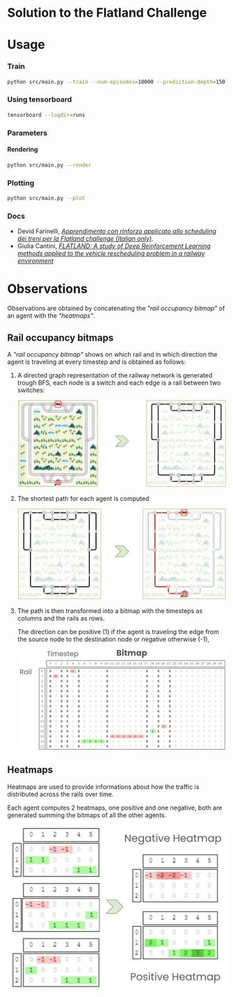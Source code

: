 # Solution to the Flatland Challenge

# Usage
### Train
```bash
python src/main.py --train --num-episodes=10000 --prediction-depth=150 --eps=0.9998 --checkpoint-interval=100 --buffer-size=10000
```

### Using tensorboard
```bash
tensorboard --logdir=runs
```

### Parameters
#### Rendering
```bash
python src/main.py --render
```
### Plotting
```bash
python src/main.py --plot
```

### Docs

* Devid Farinelli, [_Apprendimento con rinforzo applicato allo scheduling dei treni per la Flatland challenge (Italian only)_](https://amslaurea.unibo.it/20487/1/farinelli_devid_tesi.pdf).
* Giulia Cantini, [_FLATLAND: A study of Deep Reinforcement Learning methods applied to the vehicle rescheduling problem in a railway environment_](https://amslaurea.unibo.it/20412/1/thesis_giulia_cantini.pdf)


# Observations
Observations are obtained by concatenating the _"rail occupancy bitmap"_ of an agent with the _"heatmaps"_.

## Rail occupancy bitmaps
A _"rail occupancy bitmap"_ shows on which rail and in which direction the agent is traveling at every timestep and is obtained as follows:

1. A directed graph representation of the railway network is generated trough BFS, each node is a switch and each edge is a rail between two switches:

    ![Graph representation of the railway network](docs/images/graph.png)

2. The shortest path for each agent is computed

    ![shortest path](docs/images/shortest-path.png)

3. The path is then transformed into a bitmap with the timesteps as columns and the rails as rows.

    The direction can be positive (1) if the agent is traveling the edge from the source node to the destination node or negative otherwise (-1), 

    ![shortest path](docs/images/bitmap.png)

## Heatmaps
Heatmaps are used to provide informations about how the traffic is distributed across the rails over time.

Each agent computes 2 heatmaps, one positive and one negative, both are generated summing the bitmaps of all the other agents.

![shortest path](docs/images/heatmaps.png)

